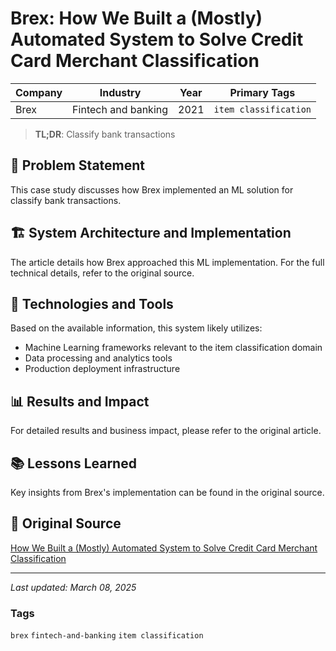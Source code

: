 # Brex: How We Built a (Mostly) Automated System to Solve Credit Card Merchant Classification

| Company | Industry | Year | Primary Tags | 
|---------|----------|------|--------------|
| Brex | Fintech and banking | 2021 | `item classification` |

> **TL;DR**: Classify bank transactions

## 📝 Problem Statement

This case study discusses how Brex implemented an ML solution for classify bank transactions.

## 🏗️ System Architecture and Implementation

The article details how Brex approached this ML implementation. For the full technical details, refer to the original source.

## 🔧 Technologies and Tools

Based on the available information, this system likely utilizes:

- Machine Learning frameworks relevant to the item classification domain
- Data processing and analytics tools
- Production deployment infrastructure

## 📊 Results and Impact

For detailed results and business impact, please refer to the original article.

## 📚 Lessons Learned

Key insights from Brex's implementation can be found in the original source.

## 🔗 Original Source

[How We Built a (Mostly) Automated System to Solve Credit Card Merchant Classification](https://medium.com/brexeng/how-we-built-a-mostly-automated-system-to-solve-credit-card-merchant-classification-f9108029e59b)

---

*Last updated: March 08, 2025*

### Tags

`brex` `fintech-and-banking` `item classification`
